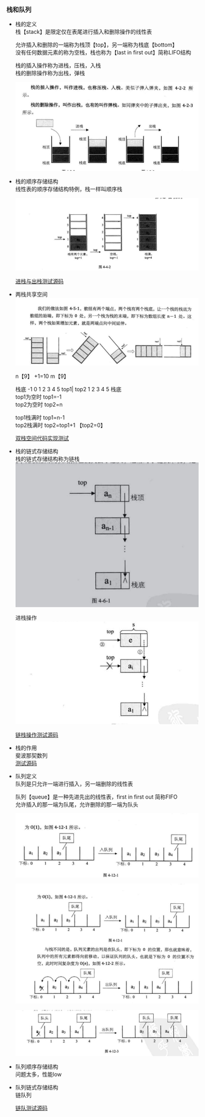 ### 栈和队列  
- 栈的定义  
    栈【stack】是限定仅在表尾进行插入和删除操作的线性表    
    
    允许插入和删除的一端称为栈顶【top】，另一端称为栈底【bottom】  
    没有任何数据元素的称为空栈，栈也称为【last in first out】简称LIFO结构     
    
    栈的插入操作称为进栈，压栈，入栈  
    栈的删除操作称为出栈，弹栈  
    
    ![stack](datastruct/stack.png)  
    
- 栈的顺序存储结构  
    线性表的顺序存储结构特例，栈一样叫顺序栈   
    
    ![stack](datastruct/stack1.png)  
    
    [进栈与出栈测试源码](stack.c)  
    
- 两栈共享空间    
    ![stack](datastruct/stack2.png) 
    
    n【9】 +1=10
    m【9】
    
    栈底 -1 0 1 2 3 4 5 top1| top2 1 2 3 4 5 栈底  
    top1为空时 top1=-1  
    top2为空时 top2=n  
    
    top1栈满时 top1=n-1  
    top2栈满时 top2=top1+1 【top2=0】    
    
    [双栈空间代码实现测试](stack.c)  
    
- 栈的链式存储结构   
   栈的链式存储结构称为链栈    
   ![stack](datastruct/stack3.png)

   进栈操作  
   ![pushstack](datastruct/linkstack.png)  
   
   [链栈操作测试源码](linkstack.c)
   
- 栈的作用  
    斐波那契数列   
    [测试源码](fbi.c)  
    
    
- 队列定义   
    队列是只允许一端进行插入，另一端删除的线性表 
    
    队列【queue】是一种先进先出的线性表，first in first out 简称FIFO  
    允许插入的那一端为队尾，允许删除的那一端为队头  
    
    ![queue](datastruct/queue1.png)  
    
    ![入队列和出队列](datastruct/queue2.png)  
    
    ![队头和队尾](datastruct/queue3.png)  
    
- 队列顺序存储结构  
    问题太多，性能low  
    
    
- 队列链式存储结构  
    链队列  
    
    [链队测试源码](queue.c)